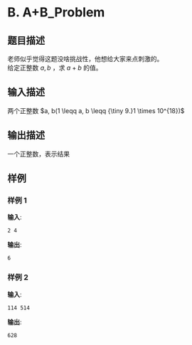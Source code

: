 # B. A+B_Problem

## 题目描述

老师似乎觉得这题没啥挑战性，他想给大家来点刺激的。  
给定正整数 $a, b$ ，求 $a + b$ 的值。  


## 输入描述

两个正整数 $a, b(1 \leqq a, b \leqq {\tiny 9.}1 \times 10^{18})$ 

## 输出描述

一个正整数，表示结果

## 样例

### 样例 1
**输入**:
```
2 4
```

**输出**:
```
6
```

### 样例 2
**输入**:
```
114 514
```

**输出**:
```
628
```

